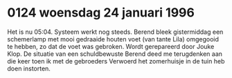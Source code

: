 # 0124 woensdag 24 januari 1996
Het is nu 05:04. Systeem werkt nog steeds. Berend bleek gistermiddag een schemerlamp met mooi gedraaide houten voet (van tante Lila) omgegooid te hebben, zo dat de voet was gebroken. Wordt gerepareerd door Jouke Klop. De situatie van een schuldbewuste Berend deed me terugdenken aan die keer toen ik met de gebroeders Verwoerd het zomerhuisje in de tuin heb doen instorten. 